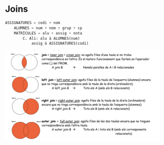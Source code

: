 # Joins

```sql
ASSIGNATURES = codi + nom
    ALUMNES = num + nom + grup + cp 
    MATRÍCULES = alu + assig + nota
        C. Ali: alu à ALUMNES(num)
            assig à ASSIGNATURES(codi)
```

![Joins](joins.png)